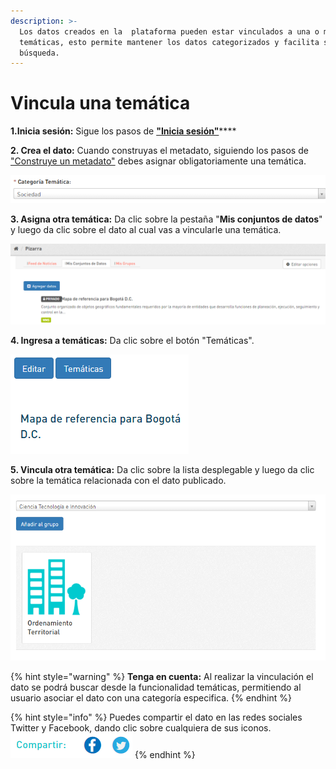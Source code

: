 ```yaml
---
description: >-
  Los datos creados en la  plataforma pueden estar vinculados a una o más
  temáticas, esto permite mantener los datos categorizados y facilita su
  búsqueda.
---
```


# Vincula una temática

**1.Inicia sesión:** Sigue los pasos de [**"Inicia sesión"**](https://datosbogota.gitbook.io/manual-usuario/inicia-sesion)\*\*\*\*

**2. Crea el dato:** Cuando construyas el metadato, siguiendo los pasos de ["Construye un metadato"](https://app.gitbook.com/@datosbogota/s/manual-usuario/~/drafts/-MQZLRbIiqFk38jeijuU/gestiona-tus-datos/agregar-un-conjunto-de-datos-o-dataset/construye-el-metadato) debes asignar obligatoriamente una temática.

![](../.gitbook/assets/47.png)

**3. Asigna otra temática:** Da clic sobre la pestaña "**Mis conjuntos de datos**" y luego da clic sobre el dato al cual vas a vincularle una temática.

![](../.gitbook/assets/image%20%2817%29.png)

**4. Ingresa a temáticas:** Da clic sobre el botón "Temáticas".

![](../.gitbook/assets/image%20%2847%29.png)

**5. Vincula otra temática:** Da clic sobre la lista desplegable y luego da clic sobre la temática relacionada con el dato publicado.

![](../.gitbook/assets/image%20%2852%29.png)

{% hint style="warning" %}
**Tenga en cuenta:** Al realizar la vinculación el dato se podrá buscar desde la funcionalidad temáticas, permitiendo al usuario asociar el dato con una categoría especifica.
{% endhint %}

{% hint style="info" %}
Puedes compartir el dato en las redes sociales Twitter y Facebook, dando clic sobre cualquiera de sus iconos.                                              ![](../.gitbook/assets/29.png)
{% endhint %}

